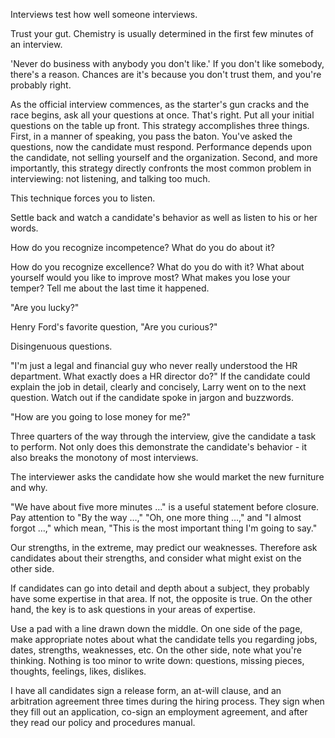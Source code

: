 
Interviews test how well someone interviews.

Trust your gut. Chemistry is usually determined in the first few minutes of an interview.

'Never do business with anybody you don't like.' If you don't like somebody, there's a reason. Chances are it's because you don't trust them, and you're probably right.

As the official interview commences, as the starter's gun cracks and the race begins, ask all your questions at once. That's right. Put all your initial questions on the table up front. This strategy accomplishes three things. First, in a manner of speaking, you pass the baton. You've asked the questions, now the candidate must respond. Performance depends upon the candidate, not selling yourself and the organization. Second, and more importantly, this strategy directly confronts the most common problem in interviewing: not listening, and talking too much.

This technique forces you to listen.

Settle back and watch a candidate's behavior as well as listen to his or her words.

How do you recognize incompetence? What do you do about it?

How do you recognize excellence? What do you do with it? What about yourself would you like to improve most? What makes you lose your temper? Tell me about the last time it happened.

"Are you lucky?"

Henry Ford's favorite question, "Are you curious?"

Disingenuous questions.

"I'm just a legal and financial guy who never really understood the HR department. What exactly does a HR director do?" If the candidate could explain the job in detail, clearly and concisely, Larry went on to the next question. Watch out if the candidate spoke in jargon and buzzwords.

"How are you going to lose money for me?"

Three quarters of the way through the interview, give the candidate a task to perform. Not only does this demonstrate the candidate's behavior - it also breaks the monotony of most interviews.

The interviewer asks the candidate how she would market the new furniture and why.

"We have about five more minutes …" is a useful statement before closure. Pay attention to "By the way …," "Oh, one more thing …," and "I almost forgot …," which mean, "This is the most important thing I'm going to say."

Our strengths, in the extreme, may predict our weaknesses. Therefore ask candidates about their strengths, and consider what might exist on the other side.

If candidates can go into detail and depth about a subject, they probably have some expertise in that area. If not, the opposite is true. On the other hand, the key is to ask questions in your areas of expertise.

Use a pad with a line drawn down the middle. On one side of the page, make appropriate notes about what the candidate tells you regarding jobs, dates, strengths, weaknesses, etc. On the other side, note what you're thinking. Nothing is too minor to write down: questions, missing pieces, thoughts, feelings, likes, dislikes.

I have all candidates sign a release form, an at-will clause, and an arbitration agreement three times during the hiring process. They sign when they fill out an application, co-sign an employment agreement, and after they read our policy and procedures manual.
